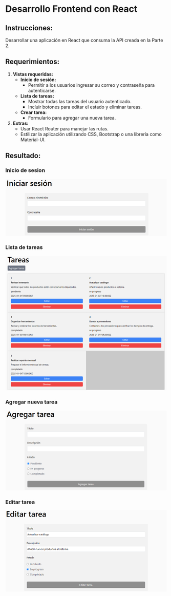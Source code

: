 # Desarrollo Frontend con React

## Instrucciones:
Desarrollar una aplicación en React que consuma la API creada en la Parte 2.

## Requerimientos:
1. **Vistas requeridas:**
   - **Inicio de sesión:**
     - Permitir a los usuarios ingresar su correo y contraseña para autenticarse.
   - **Lista de tareas:**
     - Mostrar todas las tareas del usuario autenticado.
     - Incluir botones para editar el estado y eliminar tareas.
   - **Crear tarea:**
     - Formulario para agregar una nueva tarea.
2. **Extras:**
   - Usar React Router para manejar las rutas.
   - Estilizar la aplicación utilizando CSS, Bootstrap o una librería como Material-UI.

## Resultado:

### Inicio de sesion
<p align="center">
  <img src="./src/assets/img/views/login.png" alt="Login">
</p>

### Lista de tareas
<p align="center">
  <img src="./src/assets/img/views/tareas.png" alt="Tareas">
</p>

### Agregar nueva tarea
<p align="center">
  <img src="./src/assets/img/views/agregar-tarea.png" alt="Agregar tarea">
</p>

### Editar tarea
<p align="center">
  <img src="./src/assets/img/views/editar-tarea.png" alt="Editar tarea">
</p>